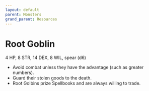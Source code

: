 ```yaml
---
layout: default
parent: Monsters
grand_parent: Resources
---
```


# Root Goblin

4 HP, 8 STR, 14 DEX, 8 WIL, spear (d6)

- Avoid combat unless they have the advantage (such as greater numbers).
- Guard their stolen goods to the death.
- Root Golbins prize Spellbooks and are always willing to trade.
